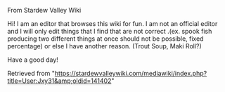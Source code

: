 From Stardew Valley Wiki

Hi! I am an editor that browses this wiki for fun. I am not an official editor and I will only edit things that I find that are not correct .(ex. spook fish producing two different things at once should not be possible, fixed percentage) or else I have another reason. (Trout Soup, Maki Roll?)

Have a good day!

Retrieved from "https://stardewvalleywiki.com/mediawiki/index.php?title=User:Jxy31&amp;oldid=141402"